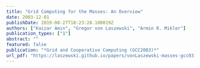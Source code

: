```yaml
---
title: "Grid Computing for the Masses: An Overview"
date: 2003-12-01
publishDate: 2019-08-27T18:23:28.100019Z
authors: ["Kaizar Amin", "Gregor von Laszewski", "Armin R. Mikler"]
publication_types: ["1"]
abstract: ""
featured: false
publication: "*Grid and Cooperative Computing (GCC2003)*"
url_pdf: "https://laszewski.github.io/papers/vonLaszewski-masses-gcc03.pdf"
---
```


